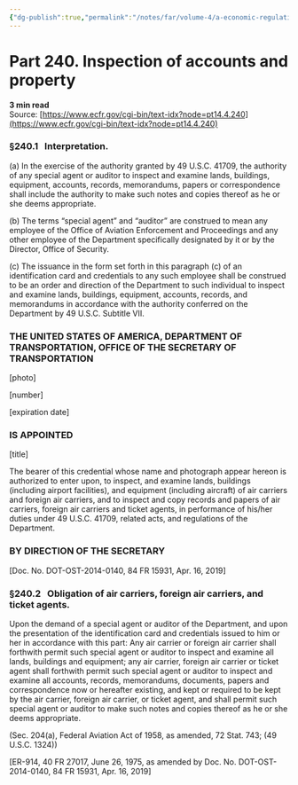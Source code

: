 ```yaml
---
{"dg-publish":true,"permalink":"/notes/far/volume-4/a-economic-regulations/0240-inspection-of-accounts-and-property/","title":"0240 Inspection of accounts and property"}
---
```



# Part 240. Inspection of accounts and property
**3 min read**  
Source: [https://www.ecfr.gov/cgi-bin/text-idx?node=pt14.4.240](https://www.ecfr.gov/cgi-bin/text-idx?node=pt14.4.240)

<div>

### §240.1   Interpretation.

\(a\) In the exercise of the authority granted by 49 U.S.C. 41709, the authority of any special agent or auditor to inspect and examine lands, buildings, equipment, accounts, records, memorandums, papers or correspondence shall include the authority to make such notes and copies thereof as he or she deems appropriate.

\(b\) The terms “special agent” and “auditor” are construed to mean any employee of the Office of Aviation Enforcement and Proceedings and any other employee of the Department specifically designated by it or by the Director, Office of Security.

\(c\) The issuance in the form set forth in this paragraph (c) of an identification card and credentials to any such employee shall be construed to be an order and direction of the Department to such individual to inspect and examine lands, buildings, equipment, accounts, records, and memorandums in accordance with the authority conferred on the Department by 49 U.S.C. Subtitle VII.

### THE UNITED STATES OF AMERICA, DEPARTMENT OF TRANSPORTATION, OFFICE OF THE SECRETARY OF TRANSPORTATION

\[photo\]

\[number\]

\[expiration date\]

### IS APPOINTED

\[title\]

The bearer of this credential whose name and photograph appear hereon is authorized to enter upon, to inspect, and examine lands, buildings (including airport facilities), and equipment (including aircraft) of air carriers and foreign air carriers, and to inspect and copy records and papers of air carriers, foreign air carriers and ticket agents, in performance of his/her duties under 49 U.S.C. 41709, related acts, and regulations of the Department.

### BY DIRECTION OF THE SECRETARY

\[Doc. No. DOT-OST-2014-0140, 84 FR 15931, Apr. 16, 2019\]

### §240.2   Obligation of air carriers, foreign air carriers, and ticket agents.

Upon the demand of a special agent or auditor of the Department, and upon the presentation of the identification card and credentials issued to him or her in accordance with this part: Any air carrier or foreign air carrier shall forthwith permit such special agent or auditor to inspect and examine all lands, buildings and equipment; any air carrier, foreign air carrier or ticket agent shall forthwith permit such special agent or auditor to inspect and examine all accounts, records, memorandums, documents, papers and correspondence now or hereafter existing, and kept or required to be kept by the air carrier, foreign air carrier, or ticket agent, and shall permit such special agent or auditor to make such notes and copies thereof as he or she deems appropriate.

(Sec. 204(a), Federal Aviation Act of 1958, as amended, 72 Stat. 743; (49 U.S.C. 1324))

\[ER-914, 40 FR 27017, June 26, 1975, as amended by Doc. No. DOT-OST-2014-0140, 84 FR 15931, Apr. 16, 2019\]

</div>
